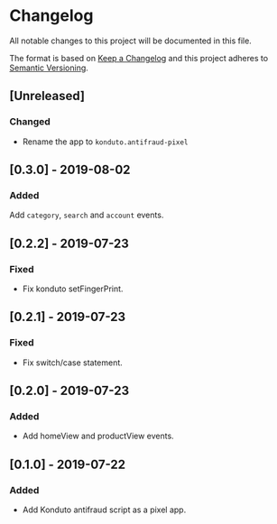 # Changelog

All notable changes to this project will be documented in this file.

The format is based on [Keep a Changelog](http://keepachangelog.com/en/1.0.0/)
and this project adheres to [Semantic Versioning](http://semver.org/spec/v2.0.0.html).

## [Unreleased]

### Changed

- Rename the app to `konduto.antifraud-pixel`

## [0.3.0] - 2019-08-02

### Added

Add `category`, `search` and `account` events.

## [0.2.2] - 2019-07-23

### Fixed

- Fix konduto setFingerPrint.

## [0.2.1] - 2019-07-23

### Fixed

- Fix switch/case statement.

## [0.2.0] - 2019-07-23

### Added

- Add homeView and productView events.

## [0.1.0] - 2019-07-22

### Added

- Add Konduto antifraud script as a pixel app.

